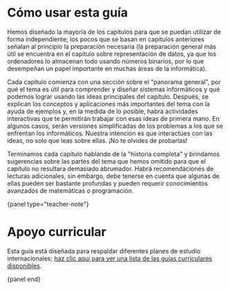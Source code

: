 # Cómo usar esta guía

Hemos diseñado la mayoría de los capítulos para que se puedan utilizar de forma independiente; los pocos que se basan en capítulos anteriores señalan al principio la preparación necesaria (la preparación general más útil se encuentra en el capítulo sobre representación de datos, ya que los ordenadores lo almacenan todo usando números binarios, por lo que desempeñan un papel importante en muchas áreas de la informática).

Cada capítulo comienza con una sección sobre el "panorama general", por qué el tema es útil para comprender y diseñar sistemas informáticos y qué podemos lograr usando las ideas principales del capítulo. Después, se explican los conceptos y aplicaciones más importantes del tema con la ayuda de ejemplos y, en la medida de lo posible, habrá actividades interactivas que te permitirán trabajar con esas ideas de primera mano. En algunos casos, serán versiones simplificadas de los problemas a los que se enfrentan los informáticos. Nuestra intención es que interactúes con las ideas, no solo que leas sobre ellas. ¡No te olvides de probarlas!

Terminamos cada capítulo hablando de la "historia completa" y brindamos sugerencias sobre las partes del tema que hemos omitido para que el capítulo no resultara demasiado abrumador. Habrá recomendaciones de lecturas adicionales, sin embargo, debe tenerse en cuenta que algunas de ellas pueden ser bastante profundas y pueden requerir conocimientos avanzados de matemáticas o programación.

{panel type="teacher-note"}

# Apoyo curricular

Esta guía está diseñada para respaldar diferentes planes de estudio internacionales; [haz clic aquí para ver una lista de las guías curriculares disponibles]('curriculum_guides:index').

{panel end}
